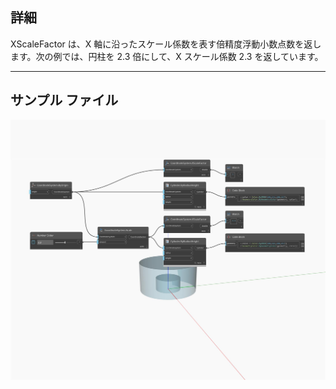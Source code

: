 ## 詳細
XScaleFactor は、X 軸に沿ったスケール係数を表す倍精度浮動小数点数を返します。次の例では、円柱を 2.3 倍にして、X スケール係数 2.3 を返しています。
___
## サンプル ファイル

![XScaleFactor](./Autodesk.DesignScript.Geometry.CoordinateSystem.XScaleFactor_img.jpg)

